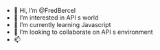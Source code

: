 - 👋 Hi, I’m @FredBercel
- 👀 I’m interested in API s world
- 🌱 I’m currently learning Javascript
- 💞️ I’m looking to collaborate on API s environment
- 📫

<!---
FredBercel/FredBercel is a ✨ special ✨ repository because its `README.md` (this file) appears on your GitHub profile.
You can click the Preview link to take a look at your changes.
--->
